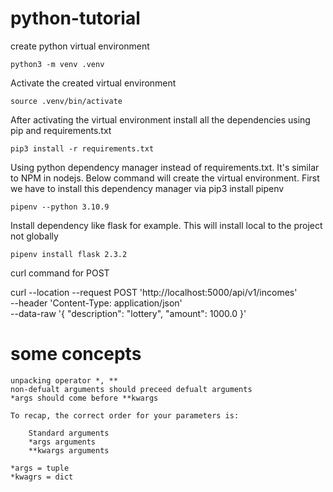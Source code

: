 # python-tutorial

create python virtual environment

    python3 -m venv .venv

Activate the created virtual environment

    source .venv/bin/activate

After activating the virtual environment install all the dependencies using pip and requirements.txt

    pip3 install -r requirements.txt

Using python dependency manager instead of requirements.txt. It's similar to NPM in nodejs. Below command will create the virtual environment. First we have to install this dependency manager via pip3 install pipenv

    pipenv --python 3.10.9

Install dependency like flask for example. This will install local to the project not globally

    pipenv install flask 2.3.2

curl command for POST

curl --location --request POST 'http://localhost:5000/api/v1/incomes' \
--header 'Content-Type: application/json' \
--data-raw '{
  "description": "lottery",
  "amount": 1000.0
}'


# some concepts
    unpacking operator *, **
    non-defualt arguments should preceed defualt arguments
    *args should come before **kwargs

    To recap, the correct order for your parameters is:

        Standard arguments
        *args arguments
        **kwargs arguments

    *args = tuple
    *kwagrs = dict